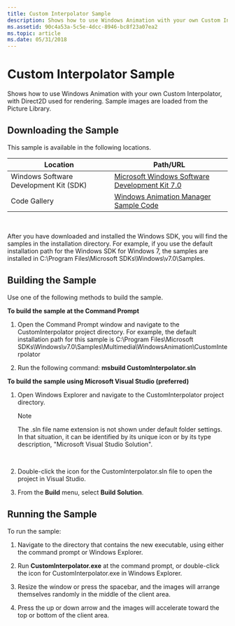 ```yaml
---
title: Custom Interpolator Sample
description: Shows how to use Windows Animation with your own Custom Interpolator, with Direct2D used for rendering.
ms.assetid: 90c4a53a-5c5e-4dcc-8946-bc8f23a07ea2
ms.topic: article
ms.date: 05/31/2018
---
```


# Custom Interpolator Sample

Shows how to use Windows Animation with your own Custom Interpolator, with Direct2D used for rendering. Sample images are loaded from the Picture Library.

## Downloading the Sample

This sample is available in the following locations.



| Location                               | Path/URL                                                                                          |
|----------------------------------------|---------------------------------------------------------------------------------------------------|
| Windows Software Development Kit (SDK) | [Microsoft Windows Software Development Kit 7.0](https://msdn.microsoft.com/windowsvista/bb980924.aspx) |
| Code Gallery                           | [Windows Animation Manager Sample Code](https://github.com/microsoft/Windows-classic-samples/tree/master/Samples/DirectCompositionWindowsAnimationManager)          |



 

After you have downloaded and installed the Windows SDK, you will find the samples in the installation directory. For example, if you use the default installation path for the Windows SDK for Windows 7, the samples are installed in C:\\Program Files\\Microsoft SDKs\\Windows\\v7.0\\Samples.

## Building the Sample

Use one of the following methods to build the sample.

**To build the sample at the Command Prompt**

1.  Open the Command Prompt window and navigate to the CustomInterpolator project directory. For example, the default installation path for this sample is C:\\Program Files\\Microsoft SDKs\\Windows\\v7.0\\Samples\\Multimedia\\WindowsAnimation\\CustomInterpolator

2.  Run the following command: **msbuild CustomInterpolator.sln**

**To build the sample using Microsoft Visual Studio (preferred)**

1.  Open Windows Explorer and navigate to the CustomInterpolator project directory.

    > [!Note]  
    > The .sln file name extension is not shown under default folder settings. In that situation, it can be identified by its unique icon or by its type description, "Microsoft Visual Studio Solution".

     

2.  Double-click the icon for the CustomInterpolator.sln file to open the project in Visual Studio.

3.  From the **Build** menu, select **Build Solution**.

## Running the Sample

To run the sample:

1.  Navigate to the directory that contains the new executable, using either the command prompt or Windows Explorer.

2.  Run **CustomInterpolator.exe** at the command prompt, or double-click the icon for CustomInterpolator.exe in Windows Explorer.
3.  Resize the window or press the spacebar, and the images will arrange themselves randomly in the middle of the client area.

4.  Press the up or down arrow and the images will accelerate toward the top or bottom of the client area.

 

 




